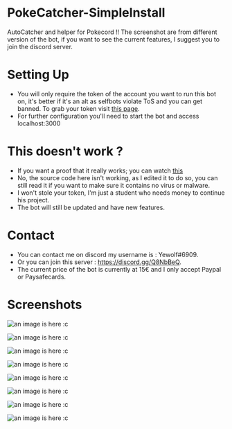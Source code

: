 # PokeCatcher-SimpleInstall
AutoCatcher and helper for Pokecord !!
The screenshot are from different version of the bot, if you want to see the current features, I suggest you to join the discord server.

# Setting Up

- You will only require the token of the account you want to run this bot on, it's better if it's an alt as selfbots violate ToS and you can get banned. To grab your token visit [this page](https://github.com/TheRacingLion/Discord-SelfBot/wiki/Discord-Token-Tutorial).
- For further configuration you'll need to start the bot and access localhost:3000

# This doesn't work ?

- If you want a proof that it really works; you can watch [this](https://youtu.be/cyCYg2L2Du0)
- No, the source code here isn't working, as I edited it to do so, you can still read it if you want to make sure it contains no virus or malware.
- I won't stole your token, I'm just a student who needs money to continue his project.
- The bot will still be updated and have new features.

# Contact

- You can contact me on discord my username is : Yewolf#6909.
- Or you can join this server : https://discord.gg/Q8NbBeQ.
- The current price of the bot is currently at 15€ and I only accept Paypal or Paysafecards.

# Screenshots

![an image is here :c](https://raw.githubusercontent.com/smagghetristan/PokeCatcher-SimpleInstall/master/Screen5.png)

![an image is here :c](https://raw.githubusercontent.com/smagghetristan/PokeCatcher-SimpleInstall/master/Screen6.png)

![an image is here :c](https://raw.githubusercontent.com/smagghetristan/PokeCatcher-SimpleInstall/master/Screen7.png)

![an image is here :c](https://raw.githubusercontent.com/smagghetristan/PokeCatcher-SimpleInstall/master/Screen8.png)

![an image is here :c](https://raw.githubusercontent.com/smagghetristan/PokeCatcher-SimpleInstall/master/Screen1.png)

![an image is here :c](https://raw.githubusercontent.com/smagghetristan/PokeCatcher-SimpleInstall/master/Screen2.png)

![an image is here :c](https://raw.githubusercontent.com/smagghetristan/PokeCatcher-SimpleInstall/master/Screen3.png)

![an image is here :c](https://raw.githubusercontent.com/smagghetristan/PokeCatcher-SimpleInstall/master/Screen4.png)

